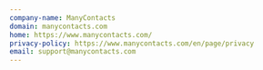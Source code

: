 ```yaml
---
company-name: ManyContacts
domain: manycontacts.com
home: https://www.manycontacts.com/
privacy-policy: https://www.manycontacts.com/en/page/privacy
email: support@manycontacts.com
---
```




